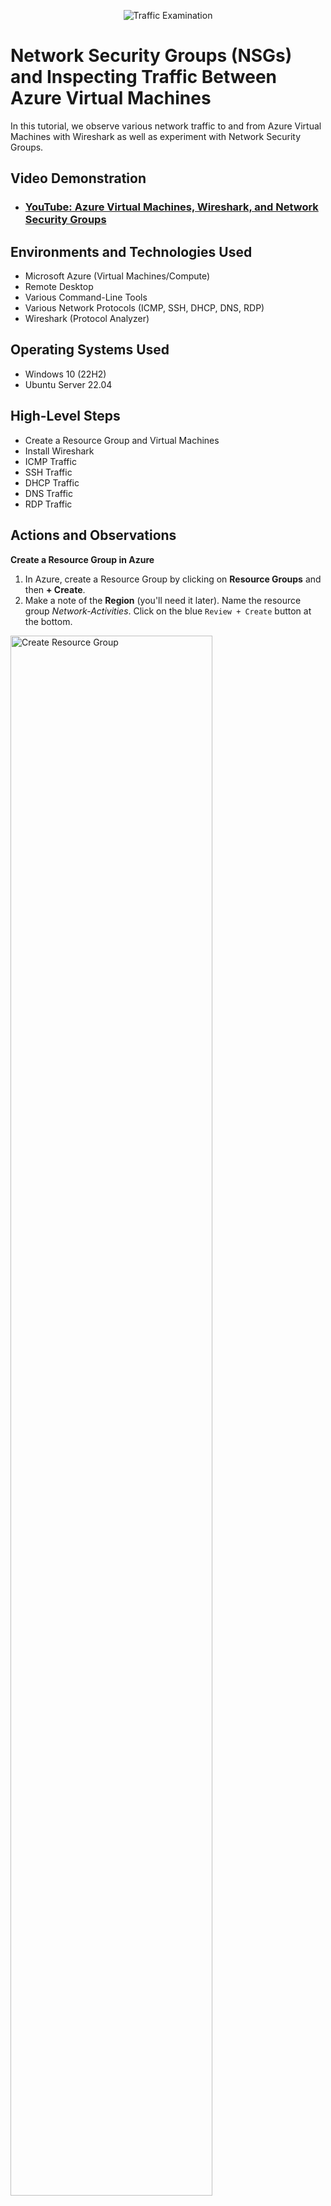 <p align="center">
<img src="https://i.imgur.com/Ua7udoS.png" alt="Traffic Examination"/>
</p>

<h1>Network Security Groups (NSGs) and Inspecting Traffic Between Azure Virtual Machines</h1>
In this tutorial, we observe various network traffic to and from Azure Virtual Machines with Wireshark as well as experiment with Network Security Groups. <br />


<h2>Video Demonstration</h2>

- ### [YouTube: Azure Virtual Machines, Wireshark, and Network Security Groups](https://www.youtube.com)

<h2>Environments and Technologies Used</h2>

- Microsoft Azure (Virtual Machines/Compute)
- Remote Desktop
- Various Command-Line Tools
- Various Network Protocols (ICMP, SSH, DHCP, DNS, RDP)
- Wireshark (Protocol Analyzer)

<h2>Operating Systems Used </h2>

- Windows 10 (22H2)
- Ubuntu Server 22.04

<h2>High-Level Steps</h2>

- Create a Resource Group and Virtual Machines
- Install Wireshark
- ICMP Traffic
- SSH Traffic
- DHCP Traffic
- DNS Traffic
- RDP Traffic

<h2>Actions and Observations</h2>

<b>Create a Resource Group in Azure</b>

1. In Azure, create a Resource Group by clicking on <b>Resource Groups</b> and then <b>+ Create</b>.
2. Make a note of the <b>Region</b> (you'll need it later). Name the resource group <em>Network-Activities</em>. Click on the blue `Review + Create` button at the bottom.

<p>
<img src="https://github.com/user-attachments/assets/4ed7b0e5-a2c6-43d0-aa48-ffcbcbe42bf0" height="80%" width="80%" alt="Create Resource Group"/>
</p></br>


<b>Create a Windows 10 and a Linux virtual machine (vm)</b>

1. In Azure, navigate to "virtual machines". Click on the <b>+ Create</b> tab and select <b>Azure virtual machine</b>.
2. Name the resource group is <em>Network-Activities</em>. Name the VM <b>Windows-vm</b> and make sure the selected Region is the same as the Resource Group's.
3. For <b>Image</b> select <b>Windows 10 Pro, version 22H2</b>. For size, select a size that has at least 2 vcpus.
4. Create a username and password. Click `Next` until you get to the <b>Networking</b> section.
5. In the <b>Networking</b> section, allow it to create a new Virtual Network (Vnet) and Subnet
6. Click on the blue `Review + Create` button and then `Create`.
7. Once you've created your Windows VM, now we'll create a Linux VM. To start, repeat step 1.
8. Select the same resource group as the Window's VM and name the new VM <b>Linux-VM</b>.
9. For image, select <b>Ubuntu Server 22.04</b> and select a size that has at least 2 vcpus.
10. Use the same username and password as the Windows VM and in the <b>Networking</b> section, select the same network as the Windows VM.
11. Click on the blue `Review + Create` button and then `Create`.

<p>
<img src="https://github.com/user-attachments/assets/ba98d46e-ed87-419e-8505-d526ae5377ee" height="80%" width="80%" alt="Create VM's"/>
</p></br>


<b>Use Remote Desktop to connect to your Windows 10 Virtual Machine</b>

1. Type <em>mstsc</em> in your Windows search bar and select <b>Remote Desktop Connection</b>
2. Copy and paste the Windows VM Public IP address and click `Connect`
3. Type in your username and password and click `OK`

<p>
<img src="https://github.com/user-attachments/assets/e79dc1b8-6286-41dd-bfec-377ed61968af" height="80%" width="80%" alt="Create VM's"/>
</p></br>


<b>Install Wireshark</b>

Wireshark is a network protocol analyzer used to capture, inspect, and analyze data packets traveling over a network in real time. It lets users see detailed information about each packet, such as source and destination IP addresses, protocol types (e.g., TCP, UDP, HTTP), and the actual data payload.

1. Open a browser and type www.wireshark.org in the address bar. Press Enter.
2. Click on the <b>Download</b> button and select <b>Windows x64 Installer</b>
3. Once downloaded, open the file. You can close the browser.
4. Click `Next` throughout the installation process. When you get to the section where it says <b>Install Npcap 1.79</b> make sure that the checkbox is checked.
5. Click `Install`. It will download a few files and then you'll have to agree to some terms and click `Install` again.

<p>
<img src="https://github.com/user-attachments/assets/631147d9-c26a-44a7-8b8c-d536ef317e3f" height="80%" width="80%" alt="Create VM's"/>
</p></br>

<p>
<img src="https://github.com/user-attachments/assets/79daeb55-34c7-4114-bd4d-9de17b1df388" height="80%" width="80%" alt="Create VM's"/>
</p></br>


<b>Open Wireshark and Start Packet Capture</b>

A packet capture in Wireshark helps you look closely at all the little pieces of data traveling on a network. This helps if you're investigating security threats or searching for the root cause of network or performance issues.

1. Type <em>Wireshark</em> in the virtual machine's search box and select <b>Run as administrator</b>
2. Click on <b>Ethernet</b> and then click on the blue shark fin icon under the <b>File</b> menu. This will begin packet capture.

<p>
<img src="https://github.com/user-attachments/assets/9bc7a788-0a25-4b7a-9ed3-1b50bdaef1e9" height="80%" width="80%" alt="Create VM's"/>
</p></br>


<b>Within Wireshark, filter for ICMP traffic only</b>

 Internet Control Message Protocol (ICMP) is a network layer protocol used by network devices to communicate. It is used to report network conditions, errors, and perform diagnostics.

1. In the Wireshark search bar, type <em>icmp</em> and press <b>Enter</b>. Since there are no other network devices connected there should be no ICMP traffic.

<p>
<img src="https://github.com/user-attachments/assets/fa349981-860d-420c-956e-0ba508daf220" height="80%" width="80%" alt="Create VM's"/>
</p></br>


<b>Retrieve the private IP address of the Ubuntu VM (Linux-VM) and attempt to ping it from within the Windows 10 VM</b>

1. Go to the Azure portal on your actual computer, click on the Linux virtual machine's name and copy the Private IP address. In this case it's <em>10.0.0.5</em>
2. Open PowerShell on your Windows VM and type, for this example, <em>ping 10.0.0.5</em>. Note that the Linux VM has to be running, but you don't have to have remoted into it.
3. Observe the ping data in Powershell as well as the isolated ICMP traffic in Wireshark

<p>
<img src="https://github.com/user-attachments/assets/990abae6-b856-4a18-ad83-93814eca7c1d" height="80%" width="80%" alt="Create VM's"/>
</p></br>

<p>
<img src="https://github.com/user-attachments/assets/679a78eb-1ade-4788-a148-710d7d73361b" height="80%" width="80%" alt="Create VM's"/>
</p>

Note that due to all the traffic, you need to isolate the ICMP traffic in order to see it 

While still isolating ICMP traffic, ping <b>Google</b> by typing <em>www.google.com</em> in Powershell. You'll see the traffic in Wireshark. This is because ICMP operates at the <b>Network Layer</b> of the <b>OSI (Open Systems Interconnection) model</b>, alongside <b>IP (Internet Protocol)</b>. 


<p>
<img src="https://github.com/user-attachments/assets/96d9641e-d17d-4113-a4c2-c2f382007226" height="80%" width="80%" alt="Create VM's"/>
</p>

<p>
<img src="https://github.com/user-attachments/assets/c2c70506-1dd4-4864-bccc-62f311befad5" height="80%" width="80%" alt="Create VM's"/>
</p></br>

<b>Configuring a Firewall [Network Security Group]</b>

Now, we will configure a firewall for the Linux VM by going into its Network Security Group and adding an inbound security rule. This will stop ICMP traffic from the Windows VM.
First we will initiate a perpetual/non-stop ping from your Windows 10 VM to your Ubuntu VM.

1. In the Windows VM, open <b>Powershell</b>, type <em>ping 10.0.0.5 -t</em> and press <b>Enter</b>. In this case <em>10.0.0.5</em> is the Linux VM's Private IP address and the `-t` flag makes the ping run continuously until you manually stop it (Ctrl+C).
2. In Wireshark, after isolating for ICMP traffic, you will see that there will be continuous traffic between the Windows VM (10.0.0.4) and the Linux VM (10.0.0.5)


<p>
<img src="https://github.com/user-attachments/assets/0fd5dc75-9eaa-4dd4-b85a-ddba7f84e602" height="80%" width="80%" alt="Create VM's"/>
</p>

<p>
<img src="https://github.com/user-attachments/assets/9009e5af-5d32-480e-a8cc-a6e2f261f4f7" height="80%" width="80%" alt="Create VM's"/>
</p></br>

<b>Now, we will configure an inbound security rule in the Linux VM that will block requests from the Windows VM</b>

1. Go to the Azure portal and click on  <b>Virtual machines</b>. Click on the Linux VM name. On the left side-panel expand <b>Networking</b> and click on <b>Network settings</b>.
2. In the <b>Network settings</b> window, go to the <b>Network security gr...</b> line and click on the name link (it will end with <em>-nsg</em>). This will open a window with the Network security group name.
3. Once there, go to <b>Settings</b> on the left side-panel, click on <b>Inbound security rules</b>, and click on the <b>+ Add</b> symbol at the top.
4. Another window will open on the right side. In the <b>Destination port ranges</b> box type an asterisk. This stands for “any”.
5. In the <b>Protocol</b> section select <b>ICMPv4</b>
6. In the <b>Action</b> section select <b>Deny</b>
7. In the <b>Priority</b> box, type <em>290</em>. This will put the rule as the highest priority, therefore, the first to evaluate when the ping happens.
8. Click `Add` at the bottom

<p>
<img src="https://github.com/user-attachments/assets/cf41c88f-5a31-4301-b373-5bb4b8d41edb" height="80%" width="80%" alt="Create VM's"/>
</p></br>

<b>Back in the Windows VM, observe the PowerShell ping activity and the ICMP traffic in WireShark</b>

Once the rule takes effect, all Powershell ping activity will say <b>Request timed out</b> and all ICMP traffic in Wireshark will appear as request, without a reply.

<p>
<img src="https://github.com/user-attachments/assets/49bc50c3-fd51-4a24-ac7b-63cc10602099" height="80%" width="80%" alt="Create VM's"/>
</p>

<p>
<img src="https://github.com/user-attachments/assets/6bc60cc4-c043-417a-a05d-5d9199a13b0f" height="80%" width="80%" alt="Create VM's"/>
</p></br>


<b>Re-enable ICMP traffic for the Linux VM</b>

For this, you can just delete the rule you created that disabled incoming ICMP traffic.
1. Go to the Inbound security rules section of your Linux VM (<b>Home</b> > <b>Virtual machines</b> > <b>Linux-VM</b> > <b>Networking</b> > <b>Network settings</b> > <b>Network security group</b> <em>link</em>)
2. Locate the security rule that was created and click on the trash can symbol at the end in order to delete the rule. Click `Yes` to confirm.

<p>
<img src="https://github.com/user-attachments/assets/0d635b0a-e6c1-4bc2-9c42-614f49c07ec3" height="80%" width="80%" alt="Create VM's"/>
</p></br>


<b>Back in the Windows VM, observe the Powershell ping activity and the ICMP traffic in Wireshark</b>

The Powershell ping activity will resume and the ICMP traffic in Wireshark will initiate the request and reply sequence.

<p>
<img src="https://github.com/user-attachments/assets/5bda7f17-5648-4d0c-8c13-c6bfcf5f835a" height="80%" width="80%" alt="Create VM's"/>
</p>

<p>
<img src="https://github.com/user-attachments/assets/f6fdf95d-a1dc-48fc-a8fb-7f38e6d28458" height="80%" width="80%" alt="Create VM's"/>
</p></br>


<b>Stop the ping activity</b>

To do this, press <b>Ctrl+C</b>. Control+C is a general-purpose way to interrupt or terminate a running process in most command-line environments.

<p>
<img src="https://github.com/user-attachments/assets/ec6a7870-5db4-4ca4-8033-3529aea9b15b" height="80%" width="80%" alt="Create VM's"/>
</p>

<p>
<img src="https://github.com/user-attachments/assets/207a8f38-0437-483a-a98c-ed2b4a0b2868" height="80%" width="80%" alt="Create VM's"/>
</p>

Click on the red square (stop) button in Wireshark. Click on the blue shark fin under <b>File</b> and select `Continue without Saving`. This will clear the packet capture, and with the icmp filter, will clear all traffic.

<p>
<img src="https://github.com/user-attachments/assets/8376ab51-8db9-4e7a-9326-57d8804e32c4" height="80%" width="80%" alt="Create VM's"/>
</p></br>

<b>Filter for SSH (Secure Shell or Secure Socket Shell) traffic only</b>

SSH is a cryptographic network protocol used for secure communication over an unsecured network
1. Back in Wireshark, filter for SSH traffic only. You shouldn't see any traffic.

<p>
<img src="https://github.com/user-attachments/assets/a4798a4f-ceef-4516-992c-13ad7d6762d3" height="80%" width="80%" alt="Create VM's"/>
</p></br>

<b>Secure Remote Access into the Linux VM</b>

Now we will remote into the Linux VM via PowerShell in the Windows VM

1. Open PowerShell as an Administrator and type: ssh your username@private IP address for linux vm. In this case it's <em>ssh azurevmuser25@10.0.0.5</em>. Press <b>Enter</b>. You will see traffic in Wireshark.
2. When asked <b>Are you sure you want to continue connecting (yes/no/[fingerprint])?</b> type <em>yes</em> and press <b>Enter</b>. You will see additional traffic in Wireshark.
3. Enter the Linux VM password. Note, however, that due to security reasons you won't be able to see the password as you're entering it. Your prompt will change and now you're inside the Linux VM.


<p>
<img src="https://github.com/user-attachments/assets/3521957b-d6d2-4e05-bb77-081b77928852" height="80%" width="80%" alt="Create VM's"/>
</p>

<p>
<img src="https://github.com/user-attachments/assets/9d7fd885-c049-43ac-a41d-2bf2a7701f03" height="80%" width="80%" alt="Create VM's"/>
</p></br>

<b>Type commands (id, hostname, uname -a, etc) into the Linux SSH connection and observe SSH traffic spam in WireShark</b>

Now we'll enter a few commands to get more information about the Linux VM

1. Type <em>id</em> and press <b>Enter</b>. This will display your username plus other information. The <b>id</b> command displays user identity information, including the user ID (UID), group ID (GID), and all groups the user belongs to, including secondary groups

<p>
<img src="https://github.com/user-attachments/assets/39bf4b7d-16f4-44fb-bc96-dbed19b153bc" height="80%" width="80%" alt="Create VM's"/>
</p>


2. Type <em>hostname</em> and press <b>Enter</b>. The <b>hostname</b> command in Linux displays or sets the system’s hostname, which is the name assigned to the computer on a network.

<p>
<img src="https://github.com/user-attachments/assets/f1e9a257-6fae-4d84-a0b3-2d0b3aec4f24" height="80%" width="80%" alt="Create VM's"/>
</p>


3. Type <em>uname -a</em> and press <b>Enter</b>. The <b>uname -a</b> command in Linux displays detailed system information about the kernel and operating system. Specifically, it shows Kernel name, Hostname (network name of the machine), Kernel version, Build number, distro info, and compile date, Machine hardware name (architecture), Processor type, Hardware platform, and Operating system.

<p>
<img src="https://github.com/user-attachments/assets/aa733daf-f874-4696-804d-b046fb06ca34" height="80%" width="80%" alt="Create VM's"/>
</p>


4. Type <em>pwd</em> and press <b>Enter</b>. The <b>pwd</b> command in Linux stands for <b>print working directory</b> and displays the current working directory — that is, the full path of the directory you're in.

<p>
<img src="https://github.com/user-attachments/assets/d7f29ac4-6fd7-4468-a5d5-7fce4e796c88" height="80%" width="80%" alt="Create VM's"/>
</p>


5. Let's create a text file in the Linux VM. Type <em>touch file.txt</em> and press <b>Enter</b>. The <b>touch</b> command is used to create an empty file or update the timestamp of an existing file. 

<p>
<img src="https://github.com/user-attachments/assets/1395ca31-d784-418a-9f8e-495111be5649" height="80%" width="80%" alt="Create VM's"/>
</p>


6. Let's display the names of files and folders in the current directory by typing <em>ls</em>. In this case it will display the <em>file.txt</em> file.

<p>
<img src="https://github.com/user-attachments/assets/946a7601-2e26-4eb0-b603-9c67a5b54231" height="80%" width="80%" alt="Create VM's"/>
</p>


7. Back in Wireshark you will see all the SSH traffic generated by just a few commands.

<p>
<img src="https://github.com/user-attachments/assets/246b6ef1-7963-4866-8193-c381eb6ec0cf" height="80%" width="80%" alt="Create VM's"/>
</p>


8. Exit the SSH connection by typing <em>exit</em> and pressing <b>Enter</b>. This will close the connection to the Linux VM and your prompt will change back to the Windows VM.

<p>
<img src="https://github.com/user-attachments/assets/928de481-c660-4ef4-b29e-8258ec5e5574" height="80%" width="80%" alt="Create VM's"/>
</p></br>


<b>Filter for DHCP  traffic only</b>

DHCP (Dynamic Host Configuration Protocol) is used to dynamically assign Internet Protocol (IP) addresses to each host on a network.

1. Back in Wireshark, filter for DHCP traffic only. You shouldn't see any traffic.

<p>
<img src="https://github.com/user-attachments/assets/9e7025fa-2c33-45a0-b5a5-fced120ec8f7" height="80%" width="80%" alt="Create VM's"/>
</p>


<b>From your Windows VM, attempt to issue your VM a new IP address from the command line</b>

1. Open PowerShell as an Administrator. We will need to create a BAT (short for Batch) file and save it in c:\programdata.
2. Open <b>Notepad</b>. Type <em>ipconfig /release</em> and press <b>Enter</b>. On the next line type <em>ipconfig /renew</em>. Click on <b>File</b> > <b>Save As</b>. In the <b>Save as type:</b> area select <b>All Files</b>.  Name the file <em>dhcp.bat</em>. This BAT file is a script that will be executed by the Windows Command Prompt (cmd.exe). Finally, enter “c:\programdata” in the address bar in order to save it in the <b>Program Data</b> folder. Click `Save`. You can close the Notepad file.

<p>
<img src="https://github.com/user-attachments/assets/84b563d5-0431-475d-8cf9-c2fbb769fef4" height="80%" width="80%" alt="Create VM's"/>
</p>

3. Back in PowerShell, we'll change directory by typing <em>cd c:\programdata</em>. This will change the prompt to <b>C:\programdata</b>.

<p>
<img src="https://github.com/user-attachments/assets/5a8a3661-420c-4b7f-a351-8929307dc22b" height="80%" width="80%" alt="Create VM's"/>
</p>

4. Type <em>ls</em> (stands for <b>list</b>) and press <b>Enter</b>. This will give you a list of the files in the Program Data folder. Here you will see your newly create dhcp.bat file.

<p>
<img src="https://github.com/user-attachments/assets/161b238f-e1df-49f8-b427-66dec124d218" height="80%" width="80%" alt="Create VM's"/>
</p>





a4 - In Powershell, type cd (which means change directory) c:\programdata, It will look like this 
cd c:\programdata. This will change the prompt to C:\programdata. 
a5 - Type ls (stands for list) and hit Enter. This will give you a list of the files in the Program Data folder. Here you will see your newly create dhcp.bat file.
a6 - Run the bat file by typing .\dhcp.bat and hitting Enter.
a7 - This will release (disconnect) the ip address, therefore disconnecting your remote desktop connection, but immediately issue a new ip address (probably the same ip address) thereby reestablishing the connection to the remote desktop.















